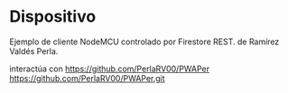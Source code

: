 # Dispositivo
Ejemplo de cliente NodeMCU controlado por Firestore REST. de Ramírez Valdés Perla.

interactúa con
https://github.com/PerlaRV00/PWAPer
https://github.com/PerlaRV00/PWAPer.git
